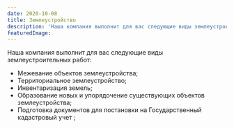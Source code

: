 ```yaml
---
date: 2020-10-08
title: Землеустройство
description: 'Наша компания выполнит для вас следующие виды землеустроительных работ.'
featuredImage:
---
```


Наша компания выполнит для вас следующие виды землеустроительных работ:

- Межевание объектов землеустройства;
- Территориальное землеустройство;
- Инвентаризация земель;
- Образование новых и упорядочение существующих объектов землеустройства;
- Подготовка документов для постановки на Государственный кадастровый учет ;
